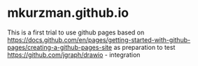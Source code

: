 # mkurzman.github.io

This is a first trial to use github pages based on https://docs.github.com/en/pages/getting-started-with-github-pages/creating-a-github-pages-site
as preparation to test https://github.com/jgraph/drawio - integration
